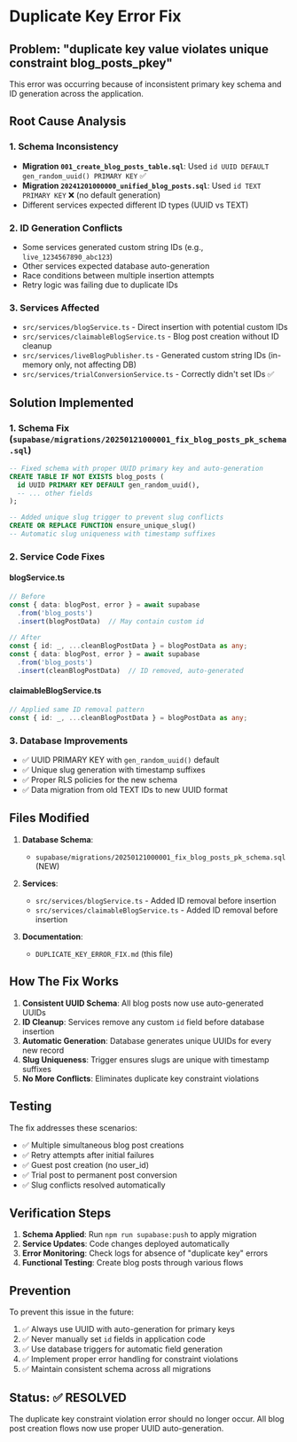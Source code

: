 # Duplicate Key Error Fix

## Problem: "duplicate key value violates unique constraint blog_posts_pkey"

This error was occurring because of inconsistent primary key schema and ID generation across the application.

## Root Cause Analysis

### 1. Schema Inconsistency
- **Migration `001_create_blog_posts_table.sql`**: Used `id UUID DEFAULT gen_random_uuid() PRIMARY KEY` ✅
- **Migration `20241201000000_unified_blog_posts.sql`**: Used `id TEXT PRIMARY KEY` ❌ (no default generation)
- Different services expected different ID types (UUID vs TEXT)

### 2. ID Generation Conflicts
- Some services generated custom string IDs (e.g., `live_1234567890_abc123`)
- Other services expected database auto-generation
- Race conditions between multiple insertion attempts
- Retry logic was failing due to duplicate IDs

### 3. Services Affected
- `src/services/blogService.ts` - Direct insertion with potential custom IDs
- `src/services/claimableBlogService.ts` - Blog post creation without ID cleanup
- `src/services/liveBlogPublisher.ts` - Generated custom string IDs (in-memory only, not affecting DB)
- `src/services/trialConversionService.ts` - Correctly didn't set IDs ✅

## Solution Implemented

### 1. Schema Fix (`supabase/migrations/20250121000001_fix_blog_posts_pk_schema.sql`)

```sql
-- Fixed schema with proper UUID primary key and auto-generation
CREATE TABLE IF NOT EXISTS blog_posts (
  id UUID PRIMARY KEY DEFAULT gen_random_uuid(),
  -- ... other fields
);

-- Added unique slug trigger to prevent slug conflicts
CREATE OR REPLACE FUNCTION ensure_unique_slug()
-- Automatic slug uniqueness with timestamp suffixes
```

### 2. Service Code Fixes

#### blogService.ts
```typescript
// Before
const { data: blogPost, error } = await supabase
  .from('blog_posts')
  .insert(blogPostData)  // May contain custom id
  
// After  
const { id: _, ...cleanBlogPostData } = blogPostData as any;
const { data: blogPost, error } = await supabase
  .from('blog_posts')
  .insert(cleanBlogPostData)  // ID removed, auto-generated
```

#### claimableBlogService.ts
```typescript
// Applied same ID removal pattern
const { id: _, ...cleanBlogPostData } = blogPostData as any;
```

### 3. Database Improvements
- ✅ UUID PRIMARY KEY with `gen_random_uuid()` default
- ✅ Unique slug generation with timestamp suffixes
- ✅ Proper RLS policies for the new schema
- ✅ Data migration from old TEXT IDs to new UUID format

## Files Modified

1. **Database Schema**:
   - `supabase/migrations/20250121000001_fix_blog_posts_pk_schema.sql` (NEW)

2. **Services**:
   - `src/services/blogService.ts` - Added ID removal before insertion
   - `src/services/claimableBlogService.ts` - Added ID removal before insertion

3. **Documentation**:
   - `DUPLICATE_KEY_ERROR_FIX.md` (this file)

## How The Fix Works

1. **Consistent UUID Schema**: All blog posts now use auto-generated UUIDs
2. **ID Cleanup**: Services remove any custom `id` field before database insertion
3. **Automatic Generation**: Database generates unique UUIDs for every new record
4. **Slug Uniqueness**: Trigger ensures slugs are unique with timestamp suffixes
5. **No More Conflicts**: Eliminates duplicate key constraint violations

## Testing

The fix addresses these scenarios:
- ✅ Multiple simultaneous blog post creations
- ✅ Retry attempts after initial failures
- ✅ Guest post creation (no user_id)
- ✅ Trial post to permanent post conversion
- ✅ Slug conflicts resolved automatically

## Verification Steps

1. **Schema Applied**: Run `npm run supabase:push` to apply migration
2. **Service Updates**: Code changes deployed automatically
3. **Error Monitoring**: Check logs for absence of "duplicate key" errors
4. **Functional Testing**: Create blog posts through various flows

## Prevention

To prevent this issue in the future:
1. ✅ Always use UUID with auto-generation for primary keys
2. ✅ Never manually set `id` fields in application code
3. ✅ Use database triggers for automatic field generation
4. ✅ Implement proper error handling for constraint violations
5. ✅ Maintain consistent schema across all migrations

## Status: ✅ RESOLVED

The duplicate key constraint violation error should no longer occur. All blog post creation flows now use proper UUID auto-generation.
